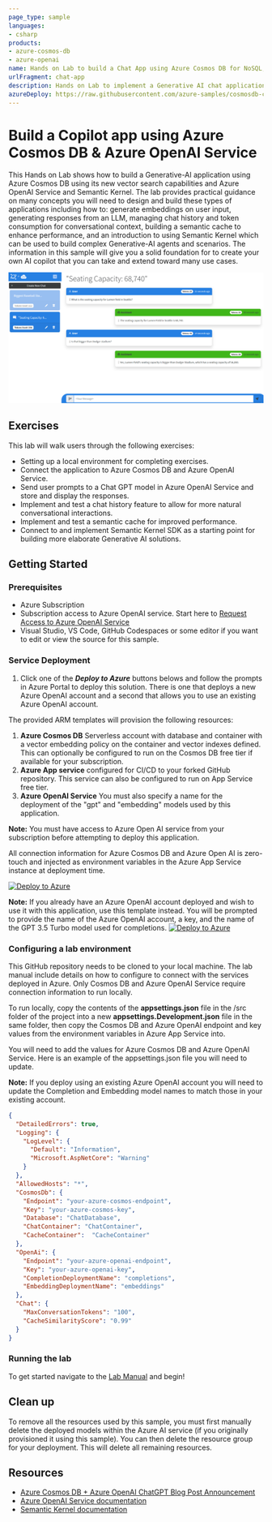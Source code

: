 ```yaml
---
page_type: sample
languages:
- csharp
products:
- azure-cosmos-db
- azure-openai
name: Hands on Lab to build a Chat App using Azure Cosmos DB for NoSQL, Azure OpenAI Service and Semantic Kernel
urlFragment: chat-app
description: Hands on Lab to implement a Generative AI chat application that demonstrates context windows, semantic cache and Semantic Kernel integration.
azureDeploy: https://raw.githubusercontent.com/azure-samples/cosmosdb-chatgpt/start/azuredeploy.json
---
```


# Build a Copilot app using Azure Cosmos DB & Azure OpenAI Service

This Hands on Lab shows how to build a Generative-AI application using Azure Cosmos DB using its new vector search capabilities and Azure OpenAI Service and Semantic Kernel. The lab provides practical guidance on many concepts you will need to design and build these types of applications including how to: generate embeddings on user input, generating responses from an LLM, managing chat history and token consumption for conversational context, building a semantic cache to enhance performance, and an introduction to using Semantic Kernel which can be used to build complex Generative-AI agents and scenarios. The information in this sample will give you a solid foundation for to create your own AI copilot that you can take and extend toward many use cases.

![Cosmos DB + ChatGPT user interface](screenshot.png)

## Exercises

This lab will walk users through the following exercises:

- Setting up a local environment for completing exercises.
- Connect the application to Azure Cosmos DB and Azure OpenAI Service.
- Send user prompts to a Chat GPT model in Azure OpenAI Service and store and display the responses.
- Implement and test a chat history feature to allow for more natural conversational interactions.
- Implement and test a semantic cache for improved performance.
- Connect to and implement Semantic Kernel SDK as a starting point for building more elaborate Generative AI solutions.

## Getting Started

### Prerequisites

- Azure Subscription
- Subscription access to Azure OpenAI service. Start here to [Request Access to Azure OpenAI Service](https://aka.ms/oaiapply)
- Visual Studio, VS Code, GitHub Codespaces or some editor if you want to edit or view the source for this sample.

### Service Deployment

1. Click one of the ***Deploy to Azure*** buttons belows and follow the prompts in Azure Portal to deploy this solution. There is one that deploys a new Azure OpenAI account and a second that allows you to use an existing Azure OpenAI account.

The provided ARM templates will provision the following resources:

1. **Azure Cosmos DB** Serverless account with database and container with a vector embedding policy on the container and vector indexes defined. This can optionally be configured to run on the Cosmos DB free tier if available for your subscription.
1. **Azure App service** configured for CI/CD to your forked GitHub repository. This service can also be configured to run on App Service free tier.
1. **Azure OpenAI Service** You must also specify a name for the deployment of the "gpt" and "embedding" models used by this application.

**Note:** You must have access to Azure Open AI service from your subscription before attempting to deploy this application.

All connection information for Azure Cosmos DB and Azure Open AI is zero-touch and injected as environment variables in the Azure App Service instance at deployment time.

[![Deploy to Azure](https://aka.ms/deploytoazurebutton)](https://portal.azure.com/#create/Microsoft.Template/uri/https%3A%2F%2Fraw.githubusercontent.com%2FAzure-Samples%2Fcosmosdb-chatgpt%2Fmain%2Fazuredeploy.json)

**Note:** If you already have an Azure OpenAI account deployed and wish to use it with this application, use this template instead. You will be prompted to provide the name of the Azure OpenAI account, a key, and the name of the GPT 3.5 Turbo model used for completions.
[![Deploy to Azure](https://aka.ms/deploytoazurebutton)](https://portal.azure.com/#create/Microsoft.Template/uri/https%3A%2F%2Fraw.githubusercontent.com%2FAzure-Samples%2Fcosmosdb-chatgpt%2Fmain%2Fazuredeploy-no-aoai.json)


### Configuring a lab environment

This GitHub repository needs to be cloned to your local machine. The lab manual include details on how to configure to connect with the services deployed in Azure. Only Cosmos DB and Azure OpenAI Service require connection information to run locally.

To run locally, copy the contents of the **appsettings.json** file in the /src folder of the project into a new **appsettings.Development.json** file in the same folder, then copy the Cosmos DB and Azure OpenAI endpoint and key values from the environment variables in Azure App Service into.

You will need to add the values for Azure Cosmos DB and Azure OpenAI Service. Here is an example of the appsettings.json file you will need to update.

**Note:** If you deploy using an existing Azure OpenAI account you will need to update the Completion and Embedding model names to match those in your existing account.

```json
{
  "DetailedErrors": true,
  "Logging": {
    "LogLevel": {
      "Default": "Information",
      "Microsoft.AspNetCore": "Warning"
    }
  },
  "AllowedHosts": "*",
  "CosmosDb": {
    "Endpoint": "your-azure-cosmos-endpoint",
    "Key": "your-azure-cosmos-key",
    "Database": "ChatDatabase",
    "ChatContainer": "ChatContainer",
    "CacheContainer":  "CacheContainer"
  },
  "OpenAi": {
    "Endpoint": "your-azure-openai-endpoint",
    "Key": "your-azure-openai-key",
    "CompletionDeploymentName": "completions",
    "EmbeddingDeploymentName": "embeddings"
  },
  "Chat": {
    "MaxConversationTokens": "100",
    "CacheSimilarityScore": "0.99"
  }
}
```

### Running the lab

To get started navigate to the [Lab Manual](.\lab-guide.md) and begin!


## Clean up

To remove all the resources used by this sample, you must first manually delete the deployed models within the Azure AI service (if you originally provisioned it using this sample). You can then delete the resource group for your deployment. This will delete all remaining resources.

## Resources

- [Azure Cosmos DB + Azure OpenAI ChatGPT Blog Post Announcement](https://devblogs.microsoft.com/cosmosdb/chatgpt-azure-cosmos-db/)
- [Azure OpenAI Service documentation](https://learn.microsoft.com/azure/cognitive-services/openai/)
- [Semantic Kernel documentation](https://learn.microsoft.com/semantic-kernel/overview/)
